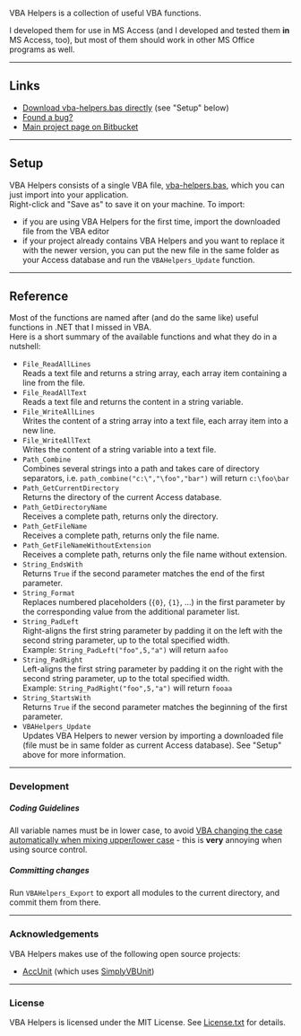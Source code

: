 
VBA Helpers is a collection of useful VBA functions.

I developed them for use in MS Access (and I developed and tested them **in** MS Access, too), but most of them should work in other MS Office programs as well.

---

## Links

- [Download vba-helpers.bas directly](https://bitbucket.org/christianspecht/vba-helpers/raw/tip/vba-helpers.bas) (see "Setup" below)
- [Found a bug?](https://bitbucket.org/christianspecht/vba-helpers/issues/new)
- [Main project page on Bitbucket](https://bitbucket.org/christianspecht/vba-helpers)

---

## Setup

VBA Helpers consists of a single VBA file, [vba-helpers.bas](https://bitbucket.org/christianspecht/vba-helpers/raw/tip/vba-helpers.bas), which you can just import into your application.  
Right-click and "Save as" to save it on your machine. To import:

- if you are using VBA Helpers for the first time, import the downloaded file from the VBA editor
- if your project already contains VBA Helpers and you want to replace it with the newer version, you can put the new file in the same folder as your Access database and run the `VBAHelpers_Update` function.

---

## Reference

Most of the functions are named after (and do the same like) useful functions in .NET that I missed in VBA.  
Here is a short summary of the available functions and what they do in a nutshell:

- `File_ReadAllLines`  
Reads a text file and returns a string array, each array item containing a line from the file.
- `File_ReadAllText`  
Reads a text file and returns the content in a string variable.
- `File_WriteAllLines`  
Writes the content of a string array into a text file, each array item into a new line.
- `File_WriteAllText`  
Writes the content of a string variable into a text file.
- `Path_Combine`  
Combines several strings into a path and takes care of directory separators, i.e. `path_combine("c:\","\foo","bar")` will return `c:\foo\bar`
- `Path_GetCurrentDirectory`  
Returns the directory of the current Access database.
- `Path_GetDirectoryName`  
Receives a complete path, returns only the directory.
- `Path_GetFileName`  
Receives a complete path, returns only the file name.
- `Path_GetFileNameWithoutExtension`  
Receives a complete path, returns only the file name without extension.
- `String_EndsWith`  
Returns `True` if the second parameter matches the end of the first parameter.
- `String_Format`  
Replaces numbered placeholders (`{0}`, `{1}`, ...) in the first parameter by the corresponding value from the additional parameter list.
- `String_PadLeft`  
Right-aligns the first string parameter by padding it on the left with the second string parameter, up to the total specified width.  
Example: `String_PadLeft("foo",5,"a")` will return `aafoo`
- `String_PadRight`  
Left-aligns the first string parameter by padding it on the right with the second string parameter, up to the total specified width.  
Example: `String_PadRight("foo",5,"a")` will return `fooaa`
- `String_StartsWith`  
Returns `True` if the second parameter matches the beginning of the first parameter.
- `VBAHelpers_Update`  
Updates VBA Helpers to newer version by importing a downloaded file (file must be in same folder as current Access database). See "Setup" above for more information.

---

### Development

##### Coding Guidelines

All variable names must be in lower case, to avoid [VBA changing the case automatically when mixing upper/lower case](http://stackoverflow.com/q/4852735) - this is **very** annoying when using source control.

##### Committing changes

Run `VBAHelpers_Export` to export all modules to the current directory, and commit them from there.

---

### Acknowledgements

VBA Helpers makes use of the following open source projects:

- [AccUnit](http://accunit.access-codelib.net/) (which uses [SimplyVBUnit](http://sourceforge.net/projects/simplyvbunit/))

---

### License

VBA Helpers is licensed under the MIT License. See [License.txt](https://bitbucket.org/christianspecht/vba-helpers/raw/tip/license.txt) for details.